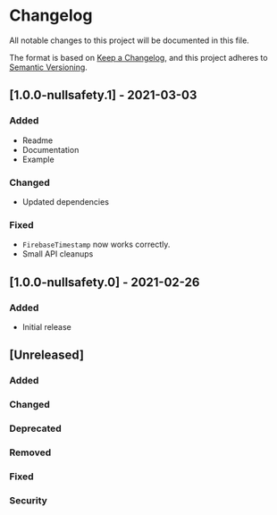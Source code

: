 # Changelog
All notable changes to this project will be documented in this file.

The format is based on [Keep a Changelog](https://keepachangelog.com/en/1.0.0/),
and this project adheres to [Semantic Versioning](https://semver.org/spec/v2.0.0.html).

## [1.0.0-nullsafety.1] - 2021-03-03
### Added
- Readme
- Documentation
- Example
### Changed
- Updated dependencies
### Fixed
- `FirebaseTimestamp` now works correctly.
- Small API cleanups

## [1.0.0-nullsafety.0] - 2021-02-26
### Added
- Initial release

## [Unreleased]
### Added
### Changed
### Deprecated
### Removed
### Fixed
### Security
